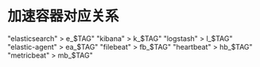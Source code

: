# 加速容器对应关系

  "elasticsearch" > e_$TAG"
  "kibana"        > k_$TAG"
  "logstash"      > l_$TAG"
  "elastic-agent" > ea_$TAG"
  "filebeat"      > fb_$TAG"
  "heartbeat"     > hb_$TAG"
  "metricbeat"    > mb_$TAG"
